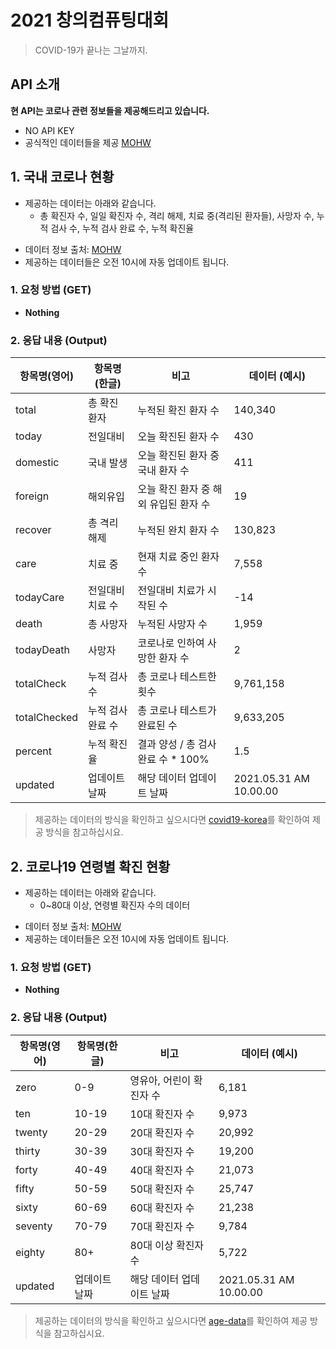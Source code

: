 # 2021 창의컴퓨팅대회
> COVID-19가 끝나는 그날까지.

## API 소개

**현 API는 코로나 관련 정보들을 제공해드리고 있습니다.**

* NO API KEY
* 공식적인 데이터들을 제공 [MOHW](http://ncov.mohw.go.kr/)

## 1. 국내 코로나 현황

+ 제공하는 데이터는 아래와 같습니다.   
    + 총 확진자 수, 일일 확진자 수, 격리 해제, 치료 중(격리된 환자들), 사망자 수, 누적 검사 수, 누적 검사 완료 수, 누적 확진율   

* 데이터 정보 출처: [MOHW](http://ncov.mohw.go.kr/)   
* 제공하는 데이터들은 오전 10시에 자동 업데이트 됩니다.

### 1. 요청 방법 (GET) 
* **Nothing**


### 2. 응답 내용 (Output)

항목명(영어) | 항목명(한글) | 비고 | 데이터 (예시)
------- | -------- | ------- | --------
total | 총 확진 환자 | 누적된 확진 환자 수 | 140,340
today | 전일대비 | 오늘 확진된 환자 수 | 430
domestic | 국내 발생 | 오늘 확진된 환자 중 국내 환자 수 | 411
foreign | 해외유입 | 오늘 확진 환자 중 해외 유입된 환자 수 | 19
recover | 총 격리 해제 | 누적된 완치 환자 수 | 130,823
care | 치료 중 | 현재 치료 중인 환자 수 | 7,558
todayCare | 전일대비 치료 수 | 전일대비 치료가 시작된 수 | -14
death | 총 사망자 | 누적된 사망자 수 | 1,959
todayDeath | 사망자 | 코로나로 인하여 사망한 환자 수 | 2
totalCheck | 누적 검사 수 | 총 코로나 테스트한 횟수 | 9,761,158
totalChecked | 누적 검사 완료 수 | 총 코로나 테스트가 완료된 수 | 9,633,205
percent | 누적 확진율 | 결과 양성 / 총 검사 완료 수 * 100% | 1.5
updated | 업데이트 날짜 | 해당 데이터 업데이트 날짜 | 2021.05.31 AM 10.00.00  
  
> 제공하는 데이터의 방식을 확인하고 싶으시다면 [covid19-korea](https://github.com/Ukong0324/mmhs_computing-contest/blob/main/api/example/data/example-korea.json)를 확인하여 제공 방식을 참고하십시요.

## 2. 코로나19 연령별 확진 현황  

+ 제공하는 데이터는 아래와 같습니다.   
    +  0~80대 이상, 연령별 확진자 수의 데이터

* 데이터 정보 출처: [MOHW](http://ncov.mohw.go.kr/)   
* 제공하는 데이터들은 오전 10시에 자동 업데이트 됩니다.

### 1. 요청 방법 (GET)
* **Nothing**

### 2. 응답 내용 (Output)

항목명(영어) | 항목명(한글) | 비고 | 데이터 (예시)
------- | -------- | ------- | --------
zero | 0-9 | 영유아, 어린이 확진자 수 | 6,181
ten | 10-19 | 10대 확진자 수 | 9,973
twenty | 20-29 | 20대 확진자 수 | 20,992
thirty | 30-39 | 30대 확진자 수 | 19,200
forty | 40-49 | 40대 확진자 수 | 21,073
fifty | 50-59 | 50대 확진자 수 | 25,747
sixty | 60-69 | 60대 확진자 수 | 21,238
seventy | 70-79 | 70대 확진자 수 | 9,784
eighty | 80+ | 80대 이상 확진자 수 | 5,722
updated | 업데이트 날짜 | 해당 데이터 업데이트 날짜 | 2021.05.31 AM 10.00.00


> 제공하는 데이터의 방식을 확인하고 싶으시다면 [age-data](https://github.com/Ukong0324/mmhs_computing-contest/blob/main/api/example/data/example-age.json)를 확인하여 제공 방식을 참고하십시요.

